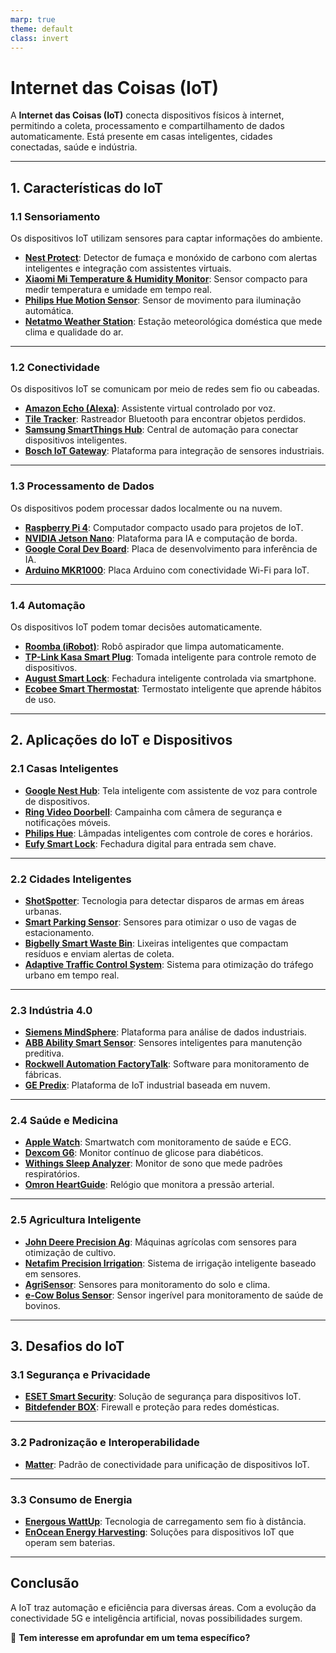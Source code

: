 ```yaml
---
marp: true
theme: default
class: invert
---
```


# **Internet das Coisas (IoT)**

A **Internet das Coisas (IoT)** conecta dispositivos físicos à internet, permitindo a coleta, processamento e compartilhamento de dados automaticamente. Está presente em casas inteligentes, cidades conectadas, saúde e indústria.

---

## **1. Características do IoT**

### **1.1 Sensoriamento**
Os dispositivos IoT utilizam sensores para captar informações do ambiente.

- **[Nest Protect](https://store.google.com/product/nest_protect)**: Detector de fumaça e monóxido de carbono com alertas inteligentes e integração com assistentes virtuais.
- **[Xiaomi Mi Temperature & Humidity Monitor](https://www.mi.com/global/mi-temperature-and-humidity-monitor)**: Sensor compacto para medir temperatura e umidade em tempo real.
- **[Philips Hue Motion Sensor](https://www.philips-hue.com/en-us/p/hue-motion-sensor/046677570976)**: Sensor de movimento para iluminação automática.
- **[Netatmo Weather Station](https://www.netatmo.com/en-us/weather/weatherstation)**: Estação meteorológica doméstica que mede clima e qualidade do ar.

---

### **1.2 Conectividade**
Os dispositivos IoT se comunicam por meio de redes sem fio ou cabeadas.

- **[Amazon Echo (Alexa)](https://www.amazon.com/echo)**: Assistente virtual controlado por voz.
- **[Tile Tracker](https://www.thetileapp.com/)**: Rastreador Bluetooth para encontrar objetos perdidos.
- **[Samsung SmartThings Hub](https://www.samsung.com/us/smartthings/)**: Central de automação para conectar dispositivos inteligentes.
- **[Bosch IoT Gateway](https://www.bosch-iot-suite.com/iot-gateway-software/)**: Plataforma para integração de sensores industriais.

---

### **1.3 Processamento de Dados**
Os dispositivos podem processar dados localmente ou na nuvem.

- **[Raspberry Pi 4](https://www.raspberrypi.com/products/raspberry-pi-4-model-b/)**: Computador compacto usado para projetos de IoT.
- **[NVIDIA Jetson Nano](https://developer.nvidia.com/embedded/jetson-nano-developer-kit)**: Plataforma para IA e computação de borda.
- **[Google Coral Dev Board](https://coral.ai/products/dev-board/)**: Placa de desenvolvimento para inferência de IA.
- **[Arduino MKR1000](https://store.arduino.cc/products/arduino-mkr1000-wifi)**: Placa Arduino com conectividade Wi-Fi para IoT.

---

### **1.4 Automação**
Os dispositivos IoT podem tomar decisões automaticamente.

- **[Roomba (iRobot)](https://www.irobot.com/)**: Robô aspirador que limpa automaticamente.
- **[TP-Link Kasa Smart Plug](https://www.tp-link.com/us/smart-home/smart-plugs/)**: Tomada inteligente para controle remoto de dispositivos.
- **[August Smart Lock](https://august.com/)**: Fechadura inteligente controlada via smartphone.
- **[Ecobee Smart Thermostat](https://www.ecobee.com/)**: Termostato inteligente que aprende hábitos de uso.

---

## **2. Aplicações do IoT e Dispositivos**

### **2.1 Casas Inteligentes**
- **[Google Nest Hub](https://store.google.com/product/nest_hub)**: Tela inteligente com assistente de voz para controle de dispositivos.
- **[Ring Video Doorbell](https://ring.com/)**: Campainha com câmera de segurança e notificações móveis.
- **[Philips Hue](https://www.philips-hue.com/)**: Lâmpadas inteligentes com controle de cores e horários.
- **[Eufy Smart Lock](https://www.eufylife.com/)**: Fechadura digital para entrada sem chave.

---

### **2.2 Cidades Inteligentes**
- **[ShotSpotter](https://www.shotspotter.com/)**: Tecnologia para detectar disparos de armas em áreas urbanas.
- **[Smart Parking Sensor](https://smartparking.com/)**: Sensores para otimizar o uso de vagas de estacionamento.
- **[Bigbelly Smart Waste Bin](https://bigbelly.com/)**: Lixeiras inteligentes que compactam resíduos e enviam alertas de coleta.
- **[Adaptive Traffic Control System](https://www.siemens.com/global/en/home/products/mobility/road-solutions/traffic-management.html)**: Sistema para otimização do tráfego urbano em tempo real.

---

### **2.3 Indústria 4.0**
- **[Siemens MindSphere](https://siemens.mindsphere.io/)**: Plataforma para análise de dados industriais.
- **[ABB Ability Smart Sensor](https://global.abb/topic/smart-sensor/en)**: Sensores inteligentes para manutenção preditiva.
- **[Rockwell Automation FactoryTalk](https://www.rockwellautomation.com/en-us/products/software/factorytalk.html)**: Software para monitoramento de fábricas.
- **[GE Predix](https://www.ge.com/digital/applications/predix)**: Plataforma de IoT industrial baseada em nuvem.

---

### **2.4 Saúde e Medicina**
- **[Apple Watch](https://www.apple.com/apple-watch/)**: Smartwatch com monitoramento de saúde e ECG.
- **[Dexcom G6](https://www.dexcom.com/g6-cgm-system)**: Monitor contínuo de glicose para diabéticos.
- **[Withings Sleep Analyzer](https://www.withings.com/)**: Monitor de sono que mede padrões respiratórios.
- **[Omron HeartGuide](https://omronhealthcare.com/products/heartguide-wearable-blood-pressure-monitor-bp8000m/)**: Relógio que monitora a pressão arterial.

---

### **2.5 Agricultura Inteligente**
- **[John Deere Precision Ag](https://www.deere.com/en/technology-products/precision-ag-technology/)**: Máquinas agrícolas com sensores para otimização de cultivo.
- **[Netafim Precision Irrigation](https://www.netafim.com/en/)**: Sistema de irrigação inteligente baseado em sensores.
- **[AgriSensor](https://www.agrisensor.com/)**: Sensores para monitoramento do solo e clima.
- **[e-Cow Bolus Sensor](https://www.ecow.co.uk/)**: Sensor ingerível para monitoramento de saúde de bovinos.

---

## **3. Desafios do IoT**

### **3.1 Segurança e Privacidade**
- **[ESET Smart Security](https://www.eset.com/us/home/smart-security-premium/)**: Solução de segurança para dispositivos IoT.
- **[Bitdefender BOX](https://www.bitdefender.com/box/)**: Firewall e proteção para redes domésticas.

---

### **3.2 Padronização e Interoperabilidade**
- **[Matter](https://buildwithmatter.com/)**: Padrão de conectividade para unificação de dispositivos IoT.

---

### **3.3 Consumo de Energia**
- **[Energous WattUp](https://energous.com/)**: Tecnologia de carregamento sem fio à distância.
- **[EnOcean Energy Harvesting](https://www.enocean.com/en/)**: Soluções para dispositivos IoT que operam sem baterias.

---

## **Conclusão**
A IoT traz automação e eficiência para diversas áreas. Com a evolução da conectividade 5G e inteligência artificial, novas possibilidades surgem.

🚀 **Tem interesse em aprofundar em um tema específico?**
